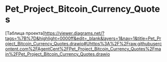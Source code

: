 # Pet_Project_Bitcoin_Currency_Quotes

[Таблица проекта]https://viewer.diagrams.net/?tags=%7B%7D&highlight=0000ff&edit=_blank&layers=1&nav=1&title=Pet_Project_Bitcoin_Currency_Quotes.drawio#Uhttps%3A%2F%2Fraw.githubusercontent.com%2FAgentCent%2FPet_Project_Bitcoin_Currency_Quotes%2Fmain%2FPet_Project_Bitcoin_Currency_Quotes.drawio
